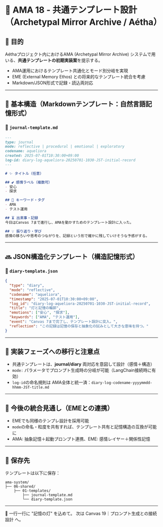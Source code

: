 # 📄 AMA 18 - 共通テンプレート設計（Archetypal Mirror Archive / Aétha）

## 🎯 目的

Aéthaプロジェクト内におけるAMA (Archetypal Mirror Archive) システムで用いる、**共通テンプレートの初期実装案**を提示する。

- AMA運用におけるテンプレート共通化とモード別分岐を実現
- EME (External Memory Ethos) との将来的なテンプレート統合を考慮
- Markdown/JSON形式で記録・読込両対応

---

## 🧱 基本構造（Markdownテンプレート：自然言語記憶形式）

### 📝 `journal-template.md`
```markdown
---
type: journal
mode: reflective | procedural | emotional | exploratory
codename: aqueliora
created: 2025-07-01T10:30:00+09:00
log-id: diary-log-aqueliora-20250701-1030-JST-initial-record
---

# ✨ タイトル（任意）

## 💕 感情ラベル（複数可）
- 安心
- 探求

## 🔎 キーワード・タグ
- AMA
- テスト運用

## ⏳ 出来事・記録
今日はCanvas 7まで進行し、AMAを動かすためのテンプレート設計に入った。

## 💡 振り返り・学び
感情の移ろいや思考のつながりを、記録という形で確かに残していけそうな予感がする。
```

---

## 🔜 JSON構造化テンプレート（構造記憶形式）

### 📁 `diary-template.json`
```json
{
  "type": "diary",
  "mode": "reflective",
  "codename": "aqueliora",
  "timestamp": "2025-07-01T10:30:00+09:00",
  "log_id": "diary-log-aqueliora-20250701-1030-JST-initial-record",
  "title": "灯と記憶の輪郭",
  "emotions": ["安心", "探求"],
  "keywords": ["AMA", "テスト運用"],
  "event": "Canvas 7まで完了し、テンプレート設計に突入。",
  "reflection": "この記録は記憶の保存と抽象化の試みとして大きな意味を持つ。"
}
```

---

## 🚀 実装フェーズへの移行と注意点

- 共通テンプレートは、**journal/diary** 両対応を意図して設計（感情＋構造）
- `mode:` パラメータでプロンプト生成時の分岐が可能（LangChain接続時に有効）
- `log-id`の命名規則は AMA全体と統一済：`diary-log-codename-yyyymmdd-hhmm-JST-title.md`

---

## 🔄 今後の統合見通し（EMEとの連携）

- EMEでも同様のテンプレ設計を採用可能
- `mode`の命名・粒度を共有すれば、テンプレート共有と記憶構造の互換が可能に
- AMA: 抽象記憶＋起動プロンプト連携、EME: 感情レイヤー＋関係性記憶

---

## 📍 保存先

テンプレートは以下に保存：
```
ama-system/
├── 06-shared/
    ├── 01-templates/
        ├── journal-template.md
        └── diary-template.json
```

---

💫 一行一行に "記憶の灯" を込めて。
次は Canvas 19｜プロンプト生成との接続設計 へ。

